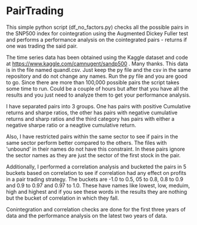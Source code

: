 # PairTrading
This simple python script (df_no_factors.py) checks all the possible pairs in the SNP500 index for cointegration using the Augmented Dickey Fuller test and performs a performance analysis on the cointegrated pairs - returns if one was trading the said pair. 

The time series data has been obtained using the Kaggle dataset and code at https://www.kaggle.com/camnugent/sandp500 . Many thanks. This data is in the file named quandl.csv. Just keep the py file and the csv in the same repository and do not change any names. Run the py file and you are good to go. Since there are more than 100,000 possible pairs the script takes some time to run. Could be a couple of hours but after that you have all the results and you just need to analyze them to get your performance analysis.

I have separated pairs into 3 groups. One has pairs with positive Cumulative returns and sharpe ratios, the other has pairs with negative cumulative returns and sharp ratios and the third category has pairs with either a negative sharpe ratio or a neagtive cumulative return.

Also, I have restricted pairs within the same sector to see if pairs in the same sector perform better compared to the others. The files with 'unbound' in their names do not have this constraint. In these pairs ignore the sector names as they are just the sector of the first stock in the pair.

Additionally, I performed a correlation analysis and bucketed the pairs in 5 buckets based on correlation to see if correlation had any effect on profits in a pair trading strategy. The buckets are -1.0 to 0.5, 05 to 0.8, 0.8 to 0.9 and 0.9 to 0.97 and 0.97 to 1.0. These have names like lowest, low, meduim, high and highest and if you see these words in the results they are nothing but the bucket of correlation in which they fall.

Conintegration and correlation checks are done for the first three years of data and the performance analysis on the latest two years of data.
